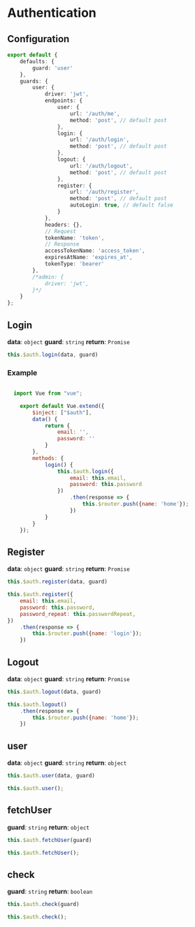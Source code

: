 # Authentication

## Configuration

```typescript
export default {
    defaults: {
        guard: 'user'
    },
    guards: {
        user: {
            driver: 'jwt',
            endpoints: {
                user: {
                    url: '/auth/me',
                    method: 'post', // default post
                },
                login: {
                    url: '/auth/login',
                    method: 'post', // default post
                },
                logout: {
                    url: '/auth/logout',
                    method: 'post', // default post
                },
                register: {
                    url: '/auth/register',
                    method: 'post', // default post
                    autoLogin: true, // default false
                }
            },
            headers: {},
            // Request
            tokenName: 'token',
            // Response
            accessTokenName: 'access_token',
            expiresAtName: 'expires_at',
            tokenType: 'bearer'
        },
        /*admin: {
            driver: 'jwt',
        }*/
    }
};
```

## Login

**data**: `object`
**guard**: `string`
**return**: `Promise`
```js
this.$auth.login(data, guard)
```

### Example

```js

  import Vue from "vue";

    export default Vue.extend({
        $inject: ["$auth"],
        data() {
            return {
                email: '',
                password: ''
            }
        },
        methods: {
            login() {
                this.$auth.login({
                    email: this.email,
                    password: this.password
                })
                    .then(response => {
                        this.$router.push({name: 'home'});
                    })
            }
        }
    });

```

## Register

**data**: `object`
**guard**: `string`
**return**: `Promise`

```js
this.$auth.register(data, guard)
```

```js
this.$auth.register({
    email: this.email,
    password: this.password,
    password_repeat: this.passwordRepeat,
})
    .then(response => {
        this.$router.push({name: 'login'});
    })

```

## Logout

**data**: `object`
**guard**: `string`
**return**: `Promise`

```js
this.$auth.logout(data, guard)
```

```js
this.$auth.logout()
    .then(response => {
        this.$router.push({name: 'home'});
    })

```
## user

**data**: `object`
**guard**: `string`
**return**: `object`

```js
this.$auth.user(data, guard)
```

```js
this.$auth.user();
```    
## fetchUser

**guard**: `string`
**return**: `object`

```js
this.$auth.fetchUser(guard)
```

```js
this.$auth.fetchUser();
```   

## check

**guard**: `string`
**return**: `boolean`

```js
this.$auth.check(guard)
```

```js
this.$auth.check();
```   
